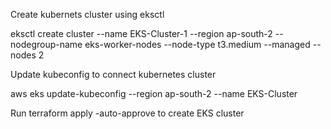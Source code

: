Create kubernets cluster using eksctl

eksctl create cluster --name EKS-Cluster-1 --region ap-south-2 --nodegroup-name eks-worker-nodes --node-type t3.medium --managed --nodes 2 

Update kubeconfig to connect kubernetes cluster

aws eks update-kubeconfig --region ap-south-2 --name EKS-Cluster

Run terraform apply -auto-approve to create EKS cluster


